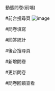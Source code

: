 動態問卷(前端)

#前台搜尋頁
![image]([https://github.com/ZhiliangMa/MPU6500-HMC5983-AK8975-BMP280-MS5611-10DOF-IMU-PCB/blob/main/img/IMU-V5-TOP.jpg](https://github.com/daidai12332/Questionnaire/blob/main/img/%E5%89%8D%E5%8F%B0%E6%90%9C%E5%B0%8B%E9%A0%81.png))

#問卷填寫


#回答統計



#後台搜尋頁


#新增問卷


#更新問卷


#問卷回饋查看
